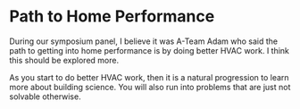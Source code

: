 # Path to Home Performance

During our symposium panel, I believe it was A-Team Adam who said the path to
getting into home performance is by doing better HVAC work.  I think this should
be explored more.

As you start to do better HVAC work, then it is a natural progression to learn
more about building science.  You will also run into problems that are just not
solvable otherwise.


